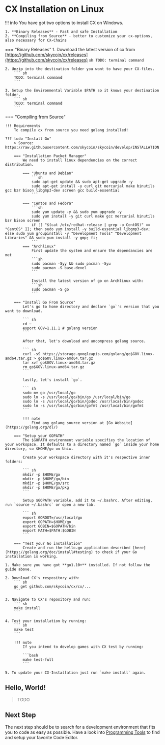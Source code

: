 # CX Installation on Linux

!!! info
    You have got two options to install CX on Windows.

    1. **Binary Releases** - Fast and safe Installation
    2. **Compiling from Source** - better to customize your cx-options, also necessary for CX-Chains

=== "Binary Releases"
    1. Download the latest version of cx from [https://github.com/skycoin/cx/releases](https://github.com/skycoin/cx/releases)
        ``` sh
        TODO: terminal command
        ```

    2. Unzip into the destination folder you want to have your CX-files.
        ``` sh
        TODO: terminal command
        ```

    3. Setup the Environmental Variable $PATH so it knows your destination folder.
        ``` sh
        TODO: terminal command
        ```

=== "Compiling from Source"

    !!! Requirements
        To compile cx from source you need golang installed!

    ??? todo "Install Go"
        > Source: https://raw.githubusercontent.com/skycoin/skycoin/develop/INSTALLATION.md

        === "Installation Packet Manager"
            We need to install linux dependencies on the correct distribution.

            === "Ubuntu and Debian"
                ```sh
                sudo apt-get update && sudo apt-get upgrade -y
                sudo apt-get install -y curl git mercurial make binutils gcc bzr bison libgmp3-dev screen gcc build-essential
                ```

            === "Centos and Fedora"
                ```sh
                sudo yum update -y && sudo yum upgrade -y
                sudo yum install -y git curl make gcc mercurial binutils bzr bison screen
                if [[ "$(cat /etc/redhat-release | grep -o CentOS)" == "CentOS" ]]; then sudo yum install -y build-essential libgmp3-dev; else sudo yum groupinstall -y "Development Tools" "Development Libraries" && sudo yum install -y gmp; fi;
                ```
            === "Archlinux"
                First update the system and ensure the dependancies are met
                ```sh
                sudo pacman -Syy && sudo pacman -Syu
                sudo pacman -S base-devel
                ```

                Install the latest version of go on Archlinux with:
                ```sh
                sudo pacman -S go
                ```

        === "Install Go From Source"
            Let's go to home directory and declare `go`'s version that you want to download.

            ``` sh
            cd ~
            export GOV=1.11.1 # golang version
            ```

            After that, let's download and uncompress golang source.

            ``` sh
            curl -sS https://storage.googleapis.com/golang/go$GOV.linux-amd64.tar.gz > go$GOV.linux-amd64.tar.gz
            tar xvf go$GOV.linux-amd64.tar.gz
            rm go$GOV.linux-amd64.tar.gz
            ```

            lastly, let's install `go`.

            ``` sh
            sudo mv go /usr/local/go
            sudo ln -s /usr/local/go/bin/go /usr/local/bin/go
            sudo ln -s /usr/local/go/bin/godoc /usr/local/bin/godoc
            sudo ln -s /usr/local/go/bin/gofmt /usr/local/bin/gofmt
            ```

            !!! note
                Find any golang source version at [Go Website](https://golang.org/dl/)

        === "Setup your GOPATH"
            The $GOPATH environment variable specifies the location of your workspace. It defaults to a directory named `go` inside your home directory, so $HOME/go on Unix.

            Create your workspace directory with it's respective inner folders:

            ``` sh
            mkdir -p $HOME/go
            mkdir -p $HOME/go/bin
            mkdir -p $HOME/go/src
            mkdir -p $HOME/go/pkg
            ```

            Setup $GOPATH variable, add it to ~/.bashrc. After editing, run `source ~/.bashrc` or open a new tab.

            ``` sh
            export GOROOT=/usr/local/go
            export GOPATH=$HOME/go
            export GOBIN=$GOPATH/bin
            export PATH=$PATH:$GOBIN
            ```

        === "Test your Go installation"
            Create and run the hello.go application described [here](https://golang.org/doc/install#testing) to check if your Go installation is working.

    1. Make sure you have got **go1.10+** installed. If not follow the guide above.

    2. Download CX's respository with:
        ``` sh
        go get github.com/skycoin/cx/cx/...
        ```

    3. Navigate to CX's repository and run:
        ``` sh
        make install
        ```

    4. Test your installation by running:
        ``` sh
        make test
        ```

        !!! note
            If you intend to develop games with CX test by running:

            ```bash
            make test-full
            ```

    5. To update your CX-Installation just run `make install` again.

## Hello, World!

> TODO

## Next Step

The next step should be to search for a development environment that fits you to code as easy as possible. Have a look into [Programming Tools](../overview#programming-tools) to find and setup your favorite Code Editor.